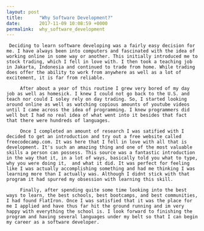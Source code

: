 ```yaml
---
layout: post
title:      "Why Software Development?"
date:       2017-11-09 10:08:59 +0000
permalink:  why_software_development
---
```



     Deciding to learn software developing was a fairly easy decision for me. I have always been into computers and fascinated with the idea of working online in some way or another. This initially introduced me to stock trading, which I fell in love with. I then took a teaching job in Jakarta, Indonesia and continued to trade from home. While trading does offer the ability to work from anywhere as well as a lot of excitement, it is far from reliable. 
		 
		 After about a year of this routine I grew very bored of my day job as well as homesick. I knew I could not go back to the U.S. and teach nor could I soley rely on day trading. So, I started looking around online as well as watching copious amounts of youtube videos until I came across the idea of programming. I knew programmers did well but I had no real idea of what went into it besides that fact that there were hundreds of languages. 
		 
		 Once I completed an amount of research I was satified with I decided to get an introduction and try out a free website called freecodecamp.com. It was here that I fell in love with all that is development. It's such an amazing thing and one of the most valuable skills a person can possess. This source was a fantastic introduction in the way that it, in a lot of ways, basically told you what to type, why you were doing it,  and what it did. It was perfect for feeling like I was actually accomplishing something and had me thinking I was learning more than I actually was. Although I didnt stick with that program it had spurred my obsession with learning this skill. 
		 
		 Finally, after spending quite some time looking into the best ways to learn, the best schools, best bootcamps, and best communities, I had found FlatIron. Once I was satisfied that it was the place for me I applied and have thus far hit the ground running and im very happy with everything the school is. I look forward to finishing the program and having several languages under my belt so that I can begin my career as a software developer. 

